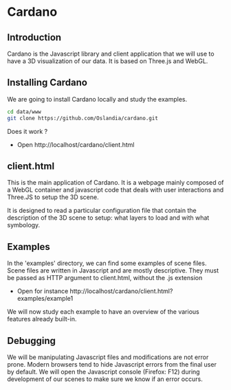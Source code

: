 Cardano
=======

Introduction
------------

Cardano is the Javascript library and client application that we will use to have a 3D visualization of our data.
It is based on Three.js and WebGL.

Installing Cardano
------------------

We are going to install Cardano locally and study the examples.

```bash
cd data/www
git clone https://github.com/Oslandia/cardano.git
```

Does it work ?
* Open http://localhost/cardano/client.html

client.html
-----------

This is the main application of Cardano. It is a webpage mainly composed of a WebGL container and javascript code that deals with user interactions and Three.JS to setup the 3D scene.

It is designed to read a particular configuration file that contain the description of the 3D scene to setup: what layers to load and with what symbology.

Examples
--------

In the 'examples' directory, we can find some examples of scene files. Scene files are written in Javascript and are mostly descriptive.
They must be passed as HTTP argument to client.html, without the .js extension
* Open for instance http://localhost/cardano/client.html?examples/example1

We will now study each example to have an overview of the various features already built-in.

Debugging
---------

We will be manipulating Javascript files and modifications are not error prone. Modern browsers tend to hide Javascript errors from the final user by default.
We will open the Javascript console (Firefox: F12) during development of our scenes to make sure we know if an error occurs.
